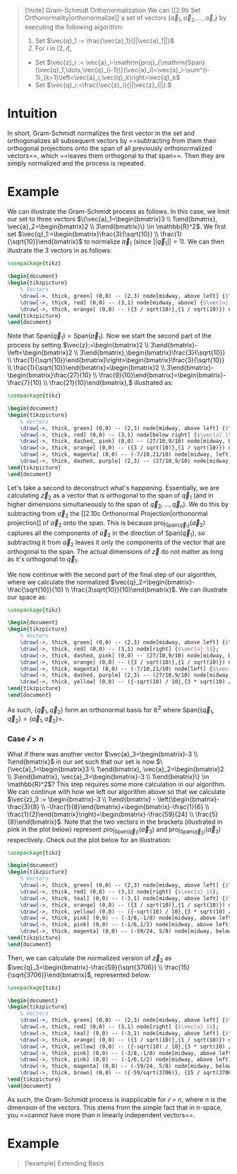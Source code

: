 >[!note] Gram-Schmidt Orthonormalization
>We can [[2.9b Set Orthonormality|orthonormalize]] a set of vectors $\{\vec{a}_1, \vec{a}_2, \dots, \vec{a}_\mathscr{l}\}$ by executing the following algorithm:
>1. Set $\vec{q}_1 := \frac{\vec{a}_1}{||\vec{a}_1||}$
>2. For $i$ in $[2, \mathscr{l}]$, 
>	- Set $\vec{z}_i := \vec{a}_i-\mathrm{proj}_{\mathrm{Span}(\vec{q}_1,\dots,\vec{q}_{i-1})}(\vec{a}_i)=\vec{a}_i-\sum^{i-1}_{k=1}\left<\vec{a}_i,\vec{q}_k\right>\vec{q}_k$
>	- Set $\vec{q}_i:=\frac{\vec{z}_i}{||\vec{z}_i||}.$

# Intuition
In short, Gram-Schmidt normalizes the first vector in the set and orthogonalizes all subsequent vectors by ==subtracting from them their orthogonal projections onto the span of all previously orthonormalized vectors==, which ==leaves them orthogonal to that span==. Then they are simply normalized and the process is repeated.
# Example
We can illustrate the Gram-Schmidt process as follows. In this case, we limit our set to three vectors $\{\vec{a}_1=\begin{bmatrix}3 \\ 1\end{bmatrix}, \vec{a}_2=\begin{bmatrix}2 \\ 3\end{bmatrix}\} \in \mathbb{R}^2$. We first set $\vec{q}_1:=\begin{bmatrix}\frac{3}{\sqrt{10}} \\ \frac{1}{\sqrt{10}}\end{bmatrix}$ to normalize $\vec{a}_1$ (since $||\vec{q}_1||=1$). We can then illustrate the 3 vectors in as follows:
```tikz
\usepackage{tikz}

\begin{document}
\begin{tikzpicture}
    % Vectors
    \draw[->, thick, green] (0,0) -- (2,3) node[midway, above left] {$\vec{a}_2$};
    \draw[->, thick, red] (0,0) -- (3,1) node[midway, above] {$\vec{a}_1$};
    \draw[->, thick, orange] (0,0) -- ({3 / sqrt(10)},{1 / sqrt(10)}) node[midway, below] {$\vec{q}_1$};
\end{tikzpicture}
\end{document}
```
Note that $\mathrm{Span}(\vec{q}_1)=\mathrm{Span}(\vec{a}_1)$. Now we start the second part of the process by setting $\vec{z}:=\begin{bmatrix}2 \\ 3\end{bmatrix}-\left<\begin{bmatrix}2 \\ 3\end{bmatrix},\begin{bmatrix}\frac{3}{\sqrt{10}} \\ \frac{1}{\sqrt{10}}\end{bmatrix}\right>\begin{bmatrix}\frac{3}{\sqrt{10}} \\ \frac{1}{\sqrt{10}}\end{bmatrix}=\begin{bmatrix}2 \\ 3\end{bmatrix}-\begin{bmatrix}\frac{27}{10} \\ \frac{9}{10}\end{bmatrix}=\begin{bmatrix}-\frac{7}{10} \\ \frac{21}{10}\end{bmatrix},$ illustrated as:
```tikz
\usepackage{tikz}

\begin{document}
\begin{tikzpicture}
    % Vectors
    \draw[->, thick, green] (0,0) -- (2,3) node[midway, above left] {$\vec{a}_2$};
    \draw[->, thick, red] (0,0) -- (3,1) node[below right] {$\vec{a}_1$};
    \draw[->, thick, dashed, pink] (0,0) -- (27/10,9/10) node[midway, below right] {$\mathrm{proj}_{\mathrm{Span}(\vec{q}_1)}(\vec{a}_2)$};
    \draw[->, thick, orange] (0,0) -- ({3 / sqrt(10)},{1 / sqrt(10)}) node[midway, below] {$\vec{q}_1$};
    \draw[->, thick, magenta] (0,0) -- (-7/10,21/10) node[midway, left] {$\vec{z}_2$};
    \draw[->, thick, dashed, purple] (2,3) -- (27/10,9/10) node[midway, right] {$\vec{a}_2-\mathrm{proj}_{\mathrm{Span}(\vec{q}_1)}(\vec{a}_2)$};
\end{tikzpicture}
\end{document}
```
Let's take a second to deconstruct what's happening. Essentially, we are calculating $\vec{z}_2$ as a vector that is orthogonal to the span of $\vec{q}_1$ (and in higher dimensions simultaneously to the span of $\vec{q}_2,\dots,\vec{q}_n$). We do this by subtracting from $\vec{a}_2$ the [[2.10c Orthonormal Projection|orthonormal projection]] of $\vec{a}_2$ onto the span. This is because $\mathrm{proj}_{\mathrm{Span}(\vec{q}_1)}(\vec{a}_2)$ captures all the components of $\vec{a}_2$ in the direction of $\mathrm{Span}(\vec{q}_1)$, so subtracting it from $\vec{a}_2$ leaves it only the components of the vector that are orthogonal to the span. The actual dimensions of $\vec{z}$ do not matter as long as it's orthogonal to $\vec{q}_1$.


We now continue with the second part of the final step of our algorithm, where we calculate the normalized $\vec{q}_2=\begin{bmatrix}-\frac{\sqrt{10}}{10} \\ \frac{3\sqrt{10}}{10}\end{bmatrix}$. We can illustrate our space as:
```tikz
\usepackage{tikz}

\begin{document}
\begin{tikzpicture}
    % Vectors
    \draw[->, thick, green] (0,0) -- (2,3) node[midway, above left] {$\vec{a}_2$};
    \draw[->, thick, red] (0,0) -- (3,1) node[right] {$\vec{a}_1$};
    \draw[->, thick, dashed, pink] (0,0) -- (27/10,9/10) node[midway, below right] {$\mathrm{proj}_{\mathrm{Span}(\vec{q}_1)}(\vec{a}_2)$};
    \draw[->, thick, orange] (0,0) -- ({3 / sqrt(10)},{1 / sqrt(10)}) node[midway, below] {$\vec{q}_1$};
    \draw[->, thick, magenta] (0,0) -- (-7/10,21/10) node[left] {$\vec{z}_2$};
    \draw[->, thick, dashed, purple] (2,3) -- (27/10,9/10) node[midway, right] {$\vec{a}_2-\mathrm{proj}_{\mathrm{Span}(\vec{q}_1)}(\vec{a}_2)$};
    \draw[->, thick, yellow] (0,0) -- ({-sqrt(10) / 10},{3 * sqrt(10) / 10}) node[midway, left] {$\vec{q}_2$};
\end{tikzpicture}
\end{document}
```
As such, $\{\vec{q}_1, \vec{q}_2\}$ form an orthonormal basis for $\mathbb{R}^2$ where $\mathrm{Span}(\{\vec{q}_1, \vec{q}_2\}=\{\vec{a}_1, \vec{a}_2\}=$.

### Case $\mathscr{l} > n$
What if there was another vector $\vec{a}_3=\begin{bmatrix}-3 \\ 1\end{bmatrix}$ in our set such that our set is now $\{\vec{a}_1=\begin{bmatrix}3 \\ 1\end{bmatrix}, \vec{a}_2=\begin{bmatrix}2 \\ 3\end{bmatrix}, \vec{a}_3=\begin{bmatrix}-3 \\ 1\end{bmatrix}\} \in \mathbb{R}^2$? This step requires some more calculation in our algorithm. We can continue with how we left our algorithm above so that we calculate $\vec{z}_3 := \begin{bmatrix}-3 \\ 1\end{bmatrix} - \left(\begin{bmatrix}-\frac{3}{8} \\ -\frac{1}{8}\end{bmatrix}+\begin{bmatrix}-\frac{1}{6} \\ \frac{1}{2}\end{bmatrix}\right)=\begin{bmatrix}-\frac{59}{24} \\ \frac{5}{8}\end{bmatrix}$. Note that the two vectors in the brackets (illustrated in pink in the plot below) represent $\mathrm{proj}_{\mathrm{Span}(\vec{q}_1)}(\vec{a}_3)$ and $\mathrm{proj}_{\mathrm{Span}(\vec{q}_2)}(\vec{a}_3)$ respectively. Check out the plot below for an illustration:
```tikz
\usepackage{tikz}

\begin{document}
\begin{tikzpicture}
    % Vectors
    \draw[->, thick, green] (0,0) -- (2,3) node[midway, above left] {$\vec{a}_2$};
    \draw[->, thick, red] (0,0) -- (3,1) node[right] {$\vec{a}_1$};
    \draw[->, thick, teal] (0,0) -- (-3,1) node[midway, above left] {$\vec{a}_3$};
    \draw[->, thick, orange] (0,0) -- ({3 / sqrt(10)},{1 / sqrt(10)}) node[midway, below] {$\vec{q}_1$};
    \draw[->, thick, yellow] (0,0) -- ({-sqrt(10) / 10},{3 * sqrt(10) / 10}) node[midway, left] {$\vec{q}_2$};
    \draw[->, thick, pink] (0,0) -- (-3/8,-1/8) node[midway, above left]{};
    \draw[->, thick, pink] (0,0) -- (-1/6,1/2) node[midway, above left]{};
    \draw[->, thick, magenta] (0,0) -- (-59/24, 5/8) node[midway, below]{$\vec{z}_3$};
\end{tikzpicture}
\end{document}
```
Then, we can calculate the normalized version of $\vec{z}_3$ as $\vec{q}_3=\begin{bmatrix}-\frac{59}{\sqrt{3706}} \\ \frac{15}{\sqrt{3706}}\end{bmatrix}$, represented below:
```tikz
\usepackage{tikz}

\begin{document}
\begin{tikzpicture}
    % Vectors
    \draw[->, thick, green] (0,0) -- (2,3) node[midway, above left] {$\vec{a}_2$};
    \draw[->, thick, red] (0,0) -- (3,1) node[right] {$\vec{a}_1$};
    \draw[->, thick, teal] (0,0) -- (-3,1) node[midway, above left] {$\vec{a}_3$};
    \draw[->, thick, orange] (0,0) -- ({3 / sqrt(10)},{1 / sqrt(10)}) node[midway, below] {$\vec{q}_1$};
    \draw[->, thick, yellow] (0,0) -- ({-sqrt(10) / 10},{3 * sqrt(10) / 10}) node[midway, left] {$\vec{q}_2$};
    \draw[->, thick, pink] (0,0) -- (-3/8,-1/8) node[midway, above left]{};
    \draw[->, thick, pink] (0,0) -- (-1/6,1/2) node[midway, above left]{};
    \draw[->, thick, magenta] (0,0) -- (-59/24, 5/8) node[midway, below]{$\vec{z}_3$};
    \draw[->, thick, brown] (0,0) -- ({-59/sqrt(3706)}, {15 / sqrt(3706)}) node[midway, below]{$\vec{q}_3$};
\end{tikzpicture}
\end{document}
```
As such, the Gram-Schmidt process is inapplicable for $\mathscr{l} > n$, where $n$ is the dimension of the vectors. This stems from the simple fact that in $n$-space, you ==cannot have more than $n$ linearly independent vectors==.
# Example
>[!example] Extending Basis
>
